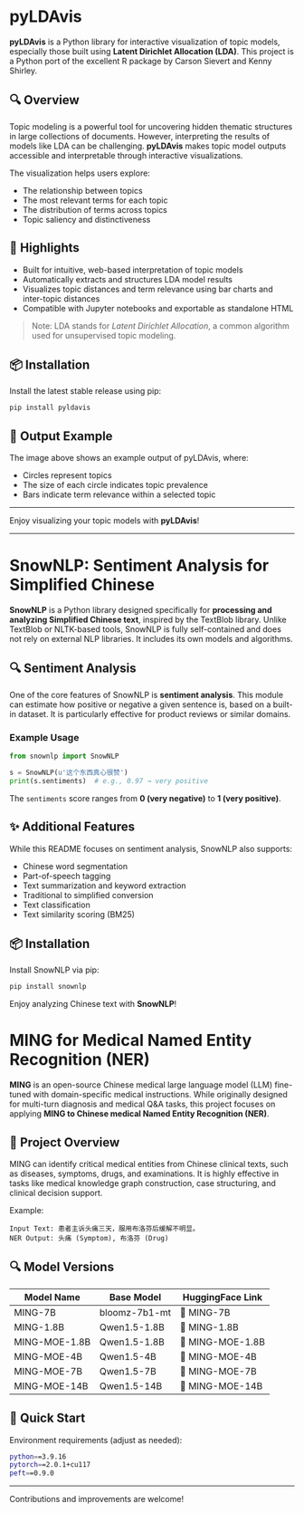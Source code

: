 
# pyLDAvis


**pyLDAvis** is a Python library for interactive visualization of topic models, especially those built using **Latent Dirichlet Allocation (LDA)**. This project is a Python port of the excellent R package by Carson Sievert and Kenny Shirley.

## 🔍 Overview

Topic modeling is a powerful tool for uncovering hidden thematic structures in large collections of documents. However, interpreting the results of models like LDA can be challenging. **pyLDAvis** makes topic model outputs accessible and interpretable through interactive visualizations.

The visualization helps users explore:

- The relationship between topics
- The most relevant terms for each topic
- The distribution of terms across topics
- Topic saliency and distinctiveness

## 📘 Highlights

- Built for intuitive, web-based interpretation of topic models
- Automatically extracts and structures LDA model results
- Visualizes topic distances and term relevance using bar charts and inter-topic distances
- Compatible with Jupyter notebooks and exportable as standalone HTML

> Note: LDA stands for *Latent Dirichlet Allocation*, a common algorithm used for unsupervised topic modeling.

## 📦 Installation

Install the latest stable release using pip:

```bash
pip install pyldavis
```

## 📁 Output Example

The image above shows an example output of pyLDAvis, where:
- Circles represent topics
- The size of each circle indicates topic prevalence
- Bars indicate term relevance within a selected topic

---

Enjoy visualizing your topic models with **pyLDAvis**!

---

# SnowNLP: Sentiment Analysis for Simplified Chinese


**SnowNLP** is a Python library designed specifically for **processing and analyzing Simplified Chinese text**, inspired by the TextBlob library. Unlike TextBlob or NLTK-based tools, SnowNLP is fully self-contained and does not rely on external NLP libraries. It includes its own models and algorithms.

## 🔍 Sentiment Analysis

One of the core features of SnowNLP is **sentiment analysis**. This module can estimate how positive or negative a given sentence is, based on a built-in dataset. It is particularly effective for product reviews or similar domains.

### Example Usage

```python
from snownlp import SnowNLP

s = SnowNLP(u'这个东西真心很赞')
print(s.sentiments)  # e.g., 0.97 → very positive
```

The `sentiments` score ranges from **0 (very negative)** to **1 (very positive)**.

## ✨ Additional Features

While this README focuses on sentiment analysis, SnowNLP also supports:

- Chinese word segmentation
- Part-of-speech tagging
- Text summarization and keyword extraction
- Traditional to simplified conversion
- Text classification
- Text similarity scoring (BM25)

## 📦 Installation

Install SnowNLP via pip:

```bash
pip install snownlp
```

Enjoy analyzing Chinese text with **SnowNLP**!


# MING for Medical Named Entity Recognition (NER)

**MING** is an open-source Chinese medical large language model (LLM) fine-tuned with domain-specific medical instructions. While originally designed for multi-turn diagnosis and medical Q&A tasks, this project focuses on applying **MING to Chinese medical Named Entity Recognition (NER)**.

## 🧠 Project Overview

MING can identify critical medical entities from Chinese clinical texts, such as diseases, symptoms, drugs, and examinations. It is highly effective in tasks like medical knowledge graph construction, case structuring, and clinical decision support.

Example:

```text
Input Text: 患者主诉头痛三天，服用布洛芬后缓解不明显。
NER Output: 头痛 (Symptom), 布洛芬 (Drug)
```

## 🔍 Model Versions

| Model Name       | Base Model        | HuggingFace Link |
|------------------|-------------------|------------------|
| MING-7B          | bloomz-7b1-mt     | 🤗 MING-7B        |
| MING-1.8B        | Qwen1.5-1.8B      | 🤗 MING-1.8B      |
| MING-MOE-1.8B    | Qwen1.5-1.8B      | 🤗 MING-MOE-1.8B  |
| MING-MOE-4B      | Qwen1.5-4B        | 🤗 MING-MOE-4B    |
| MING-MOE-7B      | Qwen1.5-7B        | 🤗 MING-MOE-7B    |
| MING-MOE-14B     | Qwen1.5-14B       | 🤗 MING-MOE-14B   |

## 🚀 Quick Start

Environment requirements (adjust as needed):

```bash
python==3.9.16
pytorch==2.0.1+cu117
peft==0.9.0
```

---

Contributions and improvements are welcome!

